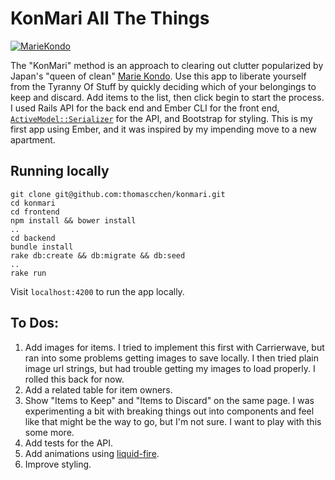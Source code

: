 # KonMari All The Things

[![MarieKondo](http://i.imgur.com/fjyl5Jc.jpg)](http://www.fastcompany.com/videos/program/the-most-creative-people-of-2015)

The "KonMari" method is an approach to clearing out clutter popularized by Japan's "queen of clean" [Marie Kondo](https://twitter.com/KonMari_Method). Use this app to liberate yourself from the Tyranny Of Stuff by quickly deciding which of your belongings to keep and discard. Add items to the list, then click begin to start the process. I used Rails API for the back end and Ember CLI for the front end, [`ActiveModel::Serializer`](https://github.com/rails-api/active_model_serializers) for the API, and Bootstrap for styling. This is my first app using Ember, and it was inspired by my impending move to a new apartment.

## Running locally
```
git clone git@github.com:thomascchen/konmari.git
cd konmari
cd frontend
npm install && bower install
..
cd backend
bundle install
rake db:create && db:migrate && db:seed
..
rake run
```
Visit `localhost:4200` to run the app locally.

## To Dos:
1. Add images for items. I tried to implement this first with Carrierwave, but ran into some problems getting images to save locally. I then tried plain image url strings, but had trouble getting my images to load properly. I rolled this back for now.
2. Add a related table for item owners.
3. Show "Items to Keep" and "Items to Discard" on the same page. I was experimenting a bit with breaking things out into components and feel like that might be the way to go, but I'm not sure. I want to play with this some more.
4. Add tests for the API.
5. Add animations using [liquid-fire](https://github.com/ef4/liquid-fire).
6. Improve styling.
